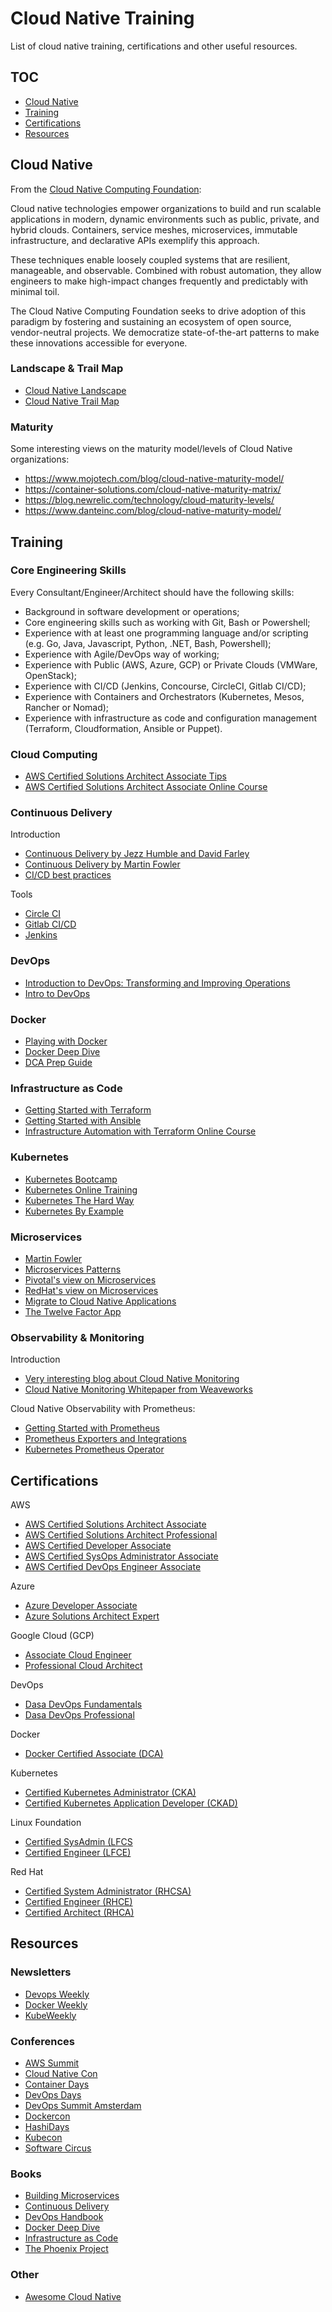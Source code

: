 # Cloud Native Training

List of cloud native training, certifications and other useful resources.

## TOC

* [Cloud Native](#cloud-native)
* [Training](#training)
* [Certifications](#certifications)
* [Resources](#resources)

## Cloud Native

From the [Cloud Native Computing Foundation](https://www.cncf.io/):

Cloud native technologies empower organizations to build and run scalable applications in modern, dynamic environments such as public, private, and hybrid clouds. Containers, service meshes, microservices, immutable infrastructure, and declarative APIs exemplify this approach.

These techniques enable loosely coupled systems that are resilient, manageable, and observable. Combined with robust automation, they allow engineers to make high-impact changes frequently and predictably with minimal toil.

The Cloud Native Computing Foundation seeks to drive adoption of this paradigm by fostering and sustaining an ecosystem of open source, vendor-neutral projects. We democratize state-of-the-art patterns to make these innovations accessible for everyone.

### Landscape & Trail Map

* [Cloud Native Landscape](https://landscape.cncf.io/format=landscape)
* [Cloud Native Trail Map](https://github.com/cncf/landscape/blob/master/README.md#trail-map)

### Maturity

Some interesting views on the maturity model/levels of Cloud Native organizations:

* https://www.mojotech.com/blog/cloud-native-maturity-model/
* https://container-solutions.com/cloud-native-maturity-matrix/
* https://blog.newrelic.com/technology/cloud-maturity-levels/
* https://www.danteinc.com/blog/cloud-native-maturity-model/

## Training

### Core Engineering Skills

Every Consultant/Engineer/Architect should have the following skills:
* Background in software development or operations;
* Core engineering skills such as working with Git, Bash or Powershell;
* Experience with at least one programming language and/or scripting (e.g. Go, Java, Javascript, Python, .NET, Bash, Powershell);
* Experience with Agile/DevOps way of working;
* Experience with Public (AWS, Azure, GCP) or Private Clouds (VMWare, OpenStack);
* Experience with CI/CD (Jenkins, Concourse, CircleCI, Gitlab CI/CD);
* Experience with Containers and Orchestrators (Kubernetes, Mesos, Rancher or Nomad);
* Experience with infrastructure as code and configuration management (Terraform, Cloudformation, Ansible or Puppet).

### Cloud Computing

* [AWS Certified Solutions Architect Associate Tips](https://github.com/pietheinstrengholt/aws-certified-solutions-architect-associate-exam-tips)
* [AWS Certified Solutions Architect Associate Online Course](https://www.udemy.com/aws-certified-solutions-architect-associate/)

### Continuous Delivery

Introduction
* [Continuous Delivery by Jezz Humble and David Farley](https://continuousdelivery.com/)
* [Continuous Delivery by Martin Fowler](https://martinfowler.com/bliki/ContinuousDelivery.html)
* [CI/CD best practices](https://www.digitalocean.com/community/tutorials/an-introduction-to-ci-cd-best-practices)

Tools
* [Circle CI](https://github.com/circleci)
* [Gitlab CI/CD](https://about.gitlab.com/features/gitlab-ci-cd)
* [Jenkins](https://www.jenkins.io)

### DevOps

* [Introduction to DevOps: Transforming and Improving Operations](https://www.linuxfoundation.org/blog/2017/01/how-to-make-the-most-of-the-free-intro-to-devops-course-on-edx/)
* [Intro to DevOps](https://eu.udacity.com/course/intro-to-devops--ud611)

### Docker

* [Playing with Docker](https://training.play-with-docker.com/)
* [Docker Deep Dive](http://blog.nigelpoulton.com/docker-certified-associate-study-materials/)
* [DCA Prep Guide](https://github.com/DevOps-Academy-Org/dca-prep-guide)

### Infrastructure as Code

* [Getting Started with Terraform](https://www.terraform.io/guides/index.html)
* [Getting Started with Ansible](https://docs.ansible.com/ansible/2.5/user_guide/intro_getting_started.html)
* [Infrastructure Automation with Terraform Online Course](https://www.udemy.com/learn-devops-infrastructure-automation-with-terraform/)

### Kubernetes

* [Kubernetes Bootcamp](https://kubernetesbootcamp.github.io/kubernetes-bootcamp/)
* [Kubernetes Online Training](https://kubernetes.io/docs/tutorials/online-training/overview/)
* [Kubernetes The Hard Way](https://github.com/kelseyhightower/kubernetes-the-hard-way)
* [Kubernetes By Example](http://kubernetesbyexample.com/)

### Microservices

* [Martin Fowler](https://martinfowler.com/articles/microservices.html)
* [Microservices Patterns](https://microservices.io/)
* [Pivotal's view on Microservices](https://pivotal.io/microservices)
* [RedHat's view on Microservices](https://www.redhat.com/en/topics/microservices)
* [Migrate to Cloud Native Applications](https://content.pivotal.io/ebooks/migrating-to-cloud-native-application-architectures)
* [The Twelve Factor App](https://12factor.net/)

### Observability & Monitoring

Introduction
* [Very interesting blog about Cloud Native Monitoring](https://medium.com/@copyconstruct/monitoring-in-the-time-of-cloud-native-c87c7a5bfa3e)
* [Cloud Native Monitoring Whitepaper from Weaveworks](https://www.weave.works/blog/monitoring-cloud-native-applications)

Cloud Native Observability with Prometheus:
* [Getting Started with Prometheus](https://prometheus.io/docs/prometheus/latest/getting_started/)
* [Prometheus Exporters and Integrations](https://prometheus.io/docs/instrumenting/exporters/)
* [Kubernetes Prometheus Operator](https://coreos.com/operators/prometheus/docs/latest/)

## Certifications

AWS
* [AWS Certified Solutions Architect Associate](https://aws.amazon.com/certification/certified-solutions-architect-associate/)
* [AWS Certified Solutions Architect Professional](https://aws.amazon.com/certification/certified-solutions-architect-professional/)
* [AWS Certified Developer Associate](https://aws.amazon.com/certification/certified-developer-associate/)
* [AWS Certified SysOps Administrator Associate](https://aws.amazon.com/certification/certified-sysops-admin-associate/)
* [AWS Certified DevOps Engineer Associate](https://aws.amazon.com/certification/certified-devops-engineer-professional/)

Azure
* [Azure Developer Associate](https://www.microsoft.com/en-us/learning/azure-developer.aspx)
* [Azure Solutions Architect Expert](https://www.microsoft.com/en-us/learning/azure-solutions-architect.aspx)

Google Cloud (GCP)
* [Associate Cloud Engineer](https://cloud.google.com/certification/cloud-engineer/)
* [Professional Cloud Architect](https://cloud.google.com/certification/cloud-architect/)

DevOps
* [Dasa DevOps Fundamentals](https://www.devopsagileskills.org/certifications/dasa-devops-fundamentals/)
* [Dasa DevOps Professional](https://www.devopsagileskills.org/certifications/dasa-devops-professional-enable-and-scale/)

Docker
* [Docker Certified Associate (DCA)](https://success.docker.com/certification)

Kubernetes
* [Certified Kubernetes Administrator (CKA)](https://www.cncf.io/certification/cka/)
* [Certified Kubernetes Application Developer (CKAD)](https://www.cncf.io/certification/ckad/)

Linux Foundation
* [Certified SysAdmin (LFCS](https://training.linuxfoundation.org/certification/linux-foundation-certified-sysadmin-lfcs/)
* [Certified Engineer (LFCE)](https://training.linuxfoundation.org/certification/linux-foundation-certified-engineer-lfce/)

Red Hat
* [Certified System Administrator (RHCSA)](https://www.redhat.com/en/services/certification/rhcsa)
* [Certified Engineer (RHCE)](https://www.redhat.com/en/services/certification/rhce)
* [Certified Architect (RHCA)](https://www.redhat.com/en/services/certification/rhca)

## Resources

### Newsletters

* [Devops Weekly](http://www.devopsweekly.com/)
* [Docker Weekly](https://www.docker.com/newsletter-subscription)
* [KubeWeekly](http://kube.news/)

### Conferences

* [AWS Summit](https://aws.amazon.com/summits/benelux/)
* [Cloud Native Con](http://events.linuxfoundation.org/events/cloudnativecon)
* [Container Days](https://www.containerdays.io/)
* [DevOps Days](https://www.devopsdays.org/events/2019-amsterdam/welcome/)
* [DevOps Summit Amsterdam](https://www.devopssummitamsterdam.com/)
* [Dockercon](http://2018.dockercon.com/)
* [HashiDays](https://www.hashicorp.com/blog/hashidays-amsterdam-2018-recap)
* [Kubecon](http://events.linuxfoundation.org/events/kubecon)
* [Software Circus](http://cloudnativecomputing.softwarecircus.io/)


### Books

* [Building Microservices](https://www.amazon.com/Building-Microservices-Designing-Fine-Grained-Systems/dp/1491950358)
* [Continuous Delivery](https://www.amazon.com/Continuous-Delivery-Deployment-Automation-Addison-Wesley/dp/0321601912)
* [DevOps Handbook](https://www.amazon.com/DevOps-Handbook-World-Class-Reliability-Organizations/)
* [Docker Deep Dive](https://www.amazon.com/Docker-Deep-Dive-Nigel-Poulton/dp/1521822808/)
* [Infrastructure as Code](https://www.amazon.com/Infrastructure-Code-Managing-Servers-Cloud/dp/1491924357/)
* [The Phoenix Project](https://www.amazon.com/Phoenix-Project-DevOps-Helping-Business/dp/0988262592)

### Other

* [Awesome Cloud Native](https://github.com/rootsongjc/awesome-cloud-native)
